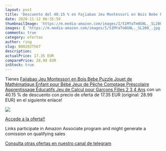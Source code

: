 ```yaml
---
layout: post
title: 'Descuento del 40.15 % en Fajiabao Jeu Montessori en Bois Bebe Puz'
date: 2020-11-12 06:35:59
thumbnailImage: 'https://m.media-amazon.com/images/I/51MYaTm0GNL._SL200_.jpg'
images: [ 'https://m.media-amazon.com/images/I/51MYaTm0GNL._SL200_.jpg' ]
comments: true
category: ofertas
author: ring
slug: B0829JT567
description:
actualPrice: 17.35 EUR
comparePrice: 28.99 EUR
inStock: true
---
```


Tienes [Fajiabao Jeu Montessori en Bois Bebe Puzzle Jouet de Mathématique Enfant pour Bébé Jeux de Pêche Comptage Préscolaire Apprentissage Éducatifs Jeu de Calcul pour Garçons Filles 2 3 4 Ans](https://www.amazon.fr/dp/B0829JT567/?tag=redken012-21) con un 40.15 % de descuento con precio de oferta de 17.35 EUR (original: 28.99 EUR) en el siguiente enlace!

[![](https://m.media-amazon.com/images/I/51MYaTm0GNL._SL200_.jpg)](https://www.amazon.fr/dp/B0829JT567/?tag=redken012-21)

[Accede a la oferta!!](https://www.amazon.fr/dp/B0829JT567/?tag=redken012-21)

Links participate in Amazon Associate program and might generate a comission on qualifying sales

[Consulta otras ofertas en nuestro canal de telegram](https://t.me/s/ofertas25)
